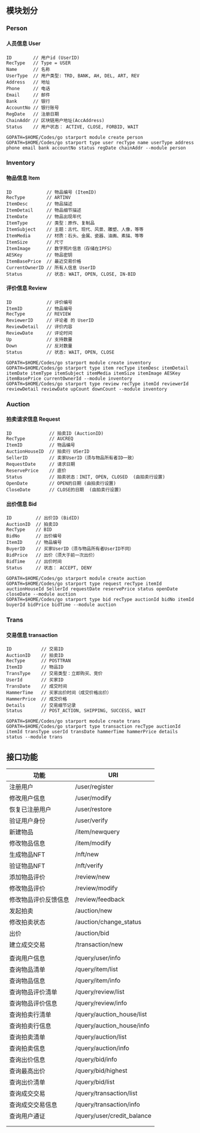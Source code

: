 ## 模块划分



### Person

#### 人员信息 User
```
ID        // 用户id (UserID)
RecType   // Type = USER
Name      // 名称
UserType  // 用户类型: TRD, BANK, AH, DEL, ART, REV
Address   // 地址
Phone     // 电话
Email     // 邮件
Bank      // 银行
AccountNo // 银行账号
RegDate   // 注册日期
ChainAddr // 区块链用户地址(AccAddress)
Status    // 用户状态： ACTIVE, CLOSE, FORBID, WAIT
```



```shell
GOPATH=$HOME/Codes/go starport module create person
GOPATH=$HOME/Codes/go starport type user recType name userType address phone email bank accountNo status regDate chainAddr --module person
```



### Inventory

#### 物品信息 Item
```
ID             // 物品编号 (ItemID)
RecType        // ARTINV
ItemDesc       // 物品描述
ItemDetail     // 物品细节描述
ItemDate       // 物品出现年代
ItemType       // 类型：原作、复制品
ItemSubject    // 主题：古代、现代、风景、雕塑、人像，等等
ItemMedia      // 材质：石头、金属、瓷器、油画、素描、等等
ItemSize       // 尺寸
ItemImage      // 数字照片信息（存储在IPFS）
AESKey         // 物品密钥
ItemBasePrice  // 最近交易价格
CurrentOwnerID // 所有人信息 UserID
Status         // 状态: WAIT, OPEN, CLOSE, IN-BID 
```

#### 评价信息 Review

```
ID             // 评价编号
ItemID         // 物品编号
RecType        // REVIEW
ReviewerID     // 评论者 的 UserID
ReviewDetail   // 评价内容
ReviewDate     // 评论时间
Up             // 支持数量
Down           // 反对数量
Status         // 状态: WAIT, OPEN, CLOSE
```

```shell
GOPATH=$HOME/Codes/go starport module create inventory
GOPATH=$HOME/Codes/go starport type item recType itemDesc itemDetail itemDate itemType itemSubject itemMedia itemSize itemImage AESKey itemBasePrice currentOwnerId --module inventory
GOPATH=$HOME/Codes/go starport type review recType itemId reviewerId reviewDetail reviewDate upCount downCount --module inventory
```



### Auction

#### 拍卖请求信息 Request
```
ID              // 拍卖ID (AuctionID)
RecType         // AUCREQ
ItemID          // 物品编号
AuctionHouseID  // 拍卖行 USerID
SellerID        // 卖家UserID（须与物品所有者ID一致）
RequestDate     // 请求日期
ReservePrice    // 底价
Status          // 拍卖状态：INIT, OPEN, CLOSED  (由拍卖行设置)
OpenDate        // OPEN的日期 (由拍卖行设置)
CloseDate       // CLOSE的日期  (由拍卖行设置)
```

#### 出价信息 Bid
```
ID         // 出价ID (BidID)
AuctionID  // 拍卖ID
RecType    // BID
BidNo      // 出价编号
ItemID     // 物品编号
BuyerID    // 买家UserID（须与物品所有者UserID不同）
BidPrice   // 出价（须大于前一次出价）
BidTime    // 出价时间
Status     // 状态： ACCEPT, DENY
```

```shell
GOPATH=$HOME/Codes/go starport module create auction
GOPATH=$HOME/Codes/go starport type request recType itemId auctionHouseId SellerId requestDate reservePrice status openDate closeDate --module auction
GOPATH=$HOME/Codes/go starport type bid recType auctionId bidNo itemId buyerId bidPrice bidTime --module auction
```



### Trans

#### 交易信息 transaction
```
ID           // 交易ID
AuctionID    // 拍卖ID
RecType      // POSTTRAN
ItemID       // 物品ID
TransType    // 交易类型：立即购买、竞价
UserId       // 买家ID
TransDate    // 成交时间
HammerTime   // 买家出价时间（成交价格出价）
HammerPrice  // 成交价格
Details      // 交易细节记录
Status       // POST_ACTION, SHIPPING, SUCCESS, WAIT
```

```shell
GOPATH=$HOME/Codes/go starport module create trans
GOPATH=$HOME/Codes/go starport type transaction recType auctionId itemId transType userId transDate hammerTime hammerPrice details status --module trans
```





## 接口功能



| 功能                 | URI                        |
| -------------------- | -------------------------- |
| 注册用户             | /user/register             |
| 修改用户信息         | /user/modify               |
| 恢复已注册用户       | /user/restore              |
| 验证用户身份         | /user/verify               |
| 新建物品             | /item/newquery             |
| 修改物品信息         | /item/modify               |
| 生成物品NFT          | /nft/new                   |
| 验证物品NFT          | /nft/verify                |
| 添加物品评价         | /review/new                |
| 修改物品评价         | /review/modify             |
| 修改物品评价反馈信息 | /review/feedback           |
| 发起拍卖             | /auction/new               |
| 修改拍卖状态         | /auction/change_status     |
| 出价                 | /auction/bid               |
| 建立成交交易         | /transaction/new           |
|                      |                            |
| 查询用户信息         | /query/user/info           |
| 查询物品清单         | /query/item/list           |
| 查询物品信息         | /query/item/info           |
| 查询物品评价清单     | /query/review/list         |
| 查询物品评价信息     | /query/review/info         |
| 查询拍卖行清单       | /query/auction_house/list  |
| 查询拍卖行信息       | /query/auction_house/info  |
| 查询拍卖清单         | /query/auction/list        |
| 查询拍卖信息         | /query/auction/info        |
| 查询出价信息         | /query/bid/info            |
| 查询最高出价         | /query/bid/highest         |
| 查询出价清单         | /query/bid/list            |
| 查询成交交易         | /query/transaction/list    |
| 查询成交交易信息     | /query/transaction/info    |
| 查询用户通证         | /query/user/credit_balance |
|                      |                            |
|                      |                            |





